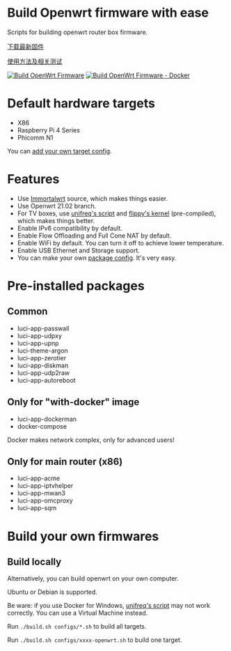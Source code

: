 # Build Openwrt firmware with ease
Scripts for building openwrt router box firmware.

[下载最新固件](https://github.com/Maxshion/build-openwrt-firmware/releases)

[使用方法及相关测试](https://blog.lishun.me/openwrt-mega-post)

[![Build OpenWrt Firmware](https://github.com/Maxshion/build-openwrt-firmware/actions/workflows/BUILD_CI.yml/badge.svg)](https://github.com/Maxshion/build-openwrt-firmware/actions/workflows/BUILD_CI.yml)
[![Build OpenWrt Firmware - Docker](https://github.com/Maxshion/build-openwrt-firmware/actions/workflows/BUILD_CI_docker.yml/badge.svg)](https://github.com/Maxshion/build-openwrt-firmware/actions/workflows/BUILD_CI_docker.yml)

# Default hardware targets

* X86
* Raspberry Pi 4 Series
* Phicomm N1

You can [add your own target config](configs).

# Features

* Use [Immortalwrt](https://github.com/immortalwrt/immortalwrt) source, which makes things easier.
* Use Openwrt 21.02 branch.
* For TV boxes, use [unifreq's script](https://github.com/unifreq/openwrt_packit/blob/master/README.ACTION.md) and [flippy's kernel](https://github.com/breakings/OpenWrt/tree/main/opt/kernel) (pre-compiled), which makes things better.
* Enable IPv6 compatibility by default.
* Enable Flow Offloading and Full Cone NAT by default.
* Enable WiFi by default. You can turn it off to achieve lower temperature.
* Enable USB Ethernet and Storage support.
* You can make your own [package config](configs). It's very easy.

# Pre-installed packages

## Common

* luci-app-passwall
* luci-app-udpxy
* luci-app-upnp
* luci-theme-argon
* luci-app-zerotier
* luci-app-diskman
* luci-app-udp2raw
* luci-app-autoreboot

## Only for "with-docker" image

* luci-app-dockerman
* docker-compose

Docker makes network complex, only for advanced users!

## Only for main router (x86)

* luci-app-acme
* luci-app-iptvhelper
* luci-app-mwan3
* luci-app-omcproxy
* luci-app-sqm

# Build your own firmwares

## Build locally

Alternatively, you can build openwrt on your own computer.

Ubuntu or Debian is supported.

Be ware: if you use Docker for Windows, [unifreq's script](https://github.com/unifreq/openwrt_packit/blob/master/README.ACTION.md) may not work correctly. You can use a Virtual Machine instead.

Run `./build.sh configs/*.sh` to build all targets.

Run `./build.sh configs/xxxx-openwrt.sh` to build one target.
